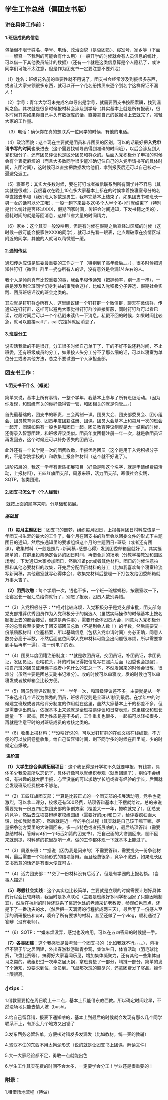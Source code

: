 ## 学生工作总结（偏团支书版）

### 讲在具体工作前：

#### 	1.班级成员的信息

​	包括但不限于姓名、学号、电话、政治面貌（是否团员）、寝室号、家乡等（下面一一解释一下我列的可能会有什么用）（一般开学的时候就会有人员信息的统计，可以借一下其他委员统计的数据）（还有一个就是这类信息算是个人隐私了，或许同学们可能不太注意，但是作为团支书一定要注意不要外泄）

​	（1）姓名：班级花名册的重要性就不用说了，团支书会经常涉及到报很多东西，或者让大家来领很多东西，就可以开一个花名册拷贝来逐个划名字这样保证不漏人！

​	（2）学号：青年大学习未完成名单导出是学号，就需要团支书按图索骥，找到漏网之鱼。其次就是很多时候报材料会涉及到学号（其实基本上就是所有报表），很多时候其实如果你自己手头有数据库的话，直接拿自己的数据填上去就完了，减轻大家的工作量。

​	（3）电话：确保你在真的想联系一位同学的时候，有他的电话。

​	（4）政治面貌：这个现在主要就是团员和非团员的区别，可以的话最好把**入党申请书写的时间**也录进去（这个需要找辅导员得到准确的时间哦），以后会涉及到入党积极分子，还有团员评议也是区分团员和群众的。后面入党积极分子申报的时候会有个表挺麻烦的（而且大多数同学很少能准确记住自己的入党申请书写的具体时间，入团时间），这时候可以直接把数据发给他们，拿到报表后还可以自己核对一遍避免返工。

​	（5）寝室号：其实大多数时候，要在钉钉或者微信联系到所有同学并不容易（其实就是很难），我很喜欢在晚上10点多大家基本上都在的时候拿着按寝室号分的名单直接去串寝（我们班大多数是男生，我串完基本上结束了，如果团支书和班长一男一女的话可以分工哦），一般一趟下来最多20多个人半个多小时就结束了（特别是什么统计是否经过XXX，假期回家时间，传班会时间通知，下发书籍之类的），最耗时间的就是等回消息，这样节省大量的时间精力。

​	（6）家乡：这个其实一般没啥用，但是有时候在假期之后查经过区域的时候（这时候一般可能会报家住XXX的同学），就可以先看一眼表，定点爆破家在疫情区域附近的同学，其他的人就可以稍微缓一缓。

#### 	2.通知传达

​	通知传达应该是班委最重要的工作之一了（特别到了高年级后。。。），很多时候把通知往钉钉（微信）群里一扔@所有人的话，没有意外是会漏1/4左右的人。

​	我个人是倾向真有比较重要的事，我会串寝传通知（把握频率，别一周一串），一般是涉及到全班同学切身利益的事我会这样，比如入党积极分子评选、假期社会实践、团员班级评议的班会之类的。

​	其次就是钉钉群@所有人，这里建议建一个钉钉群一个微信群，聊天在微信群，传通知在钉钉群，这样可以避免大家觉得钉钉群吵直接屏蔽，同时钉钉群可以看已读，过段时间后可以一个个私戳未读传一下消息。私戳不回的时候，如果时间比较急，就可以直接call了，call完挂掉就回消息了。

#### 	3.班委分工

​	说实话我做的不是很好，分工很多时候自己单干了，干的不好不说还耗时间，不止班委，还有班级成员的分工，如果按人头分工分不了那么细的话，可以以寝室为单位分工或者其他方法，总之不要试图一个人承担全部。



### 团支书工作：

#### 	1.团支书干什么（概览）

​	简单来说，基本上所有事情。一整个学年，我基本上参与了所有班级活动。（因为你发现，和班级有关的你好像得管一管，和团相关的就是你管。。。）

​	首先最基础的，团支书的职责，三会两制一课。团员大会、团支部委员会、团小组会、团员教育评议、团员年度团籍注册、团课。团员大会基本上和每月一次的班会一起开，团课如果有一般也是和团日一起。团员教育评议制度是大一结束的时候，还得录入智慧团建，和班级评议类似。团员年度团籍注册一年一次，就是收团员证再发回去，这个时候还可以补办丢失的团员证。

​	此外还有一个长学期一次的团费收缴，申报优秀团员（这个是用于入党积极分子的，不是学院学校的）和收集上报各种材料（这个就不好说了）。

​	进阶拓展的，我这一学年有素质拓展项目（好像是叫这个名字，就是申请经费搞活动，上报材料），五四红旗团支部，周恩来班，活力团支部，寒假社会实践，SQTP，各类团建。

#### 	2.团支书怎么干（个人经验）

​	就按上面的顺序来吧，分基础和拓展。

##### 	基础篇

​	**（1）每月主题团日**：团支书的噩梦，组织每月团日，上报每月团日材料应该是一年团支书生涯的最大的工作了。每个月在团支书的群里会以团委文件的形式下主题团日的通知，然后按通知里的要求组织这个月的主题团日+班级（或者还有团课），收集材料（一般是照片+新闻稿+感想心得）发到团委邮箱里就好了。其实挺简单的，在群里投票确定合适的团日时间，再借合适的场地（分教学楼教室和园区场地），下发通知大家参加团日，然后准备ppt或者其他材料。团日的时候注意拍照和其他必要材料的收集，开完后分配团日材料的分工（比如我喜欢每个寝室轮流写新闻稿，其他寝室就写心得体会），收集完材料后整理一下打包发给团委邮箱就万事大吉了。

​	**（2）团费收缴**：每个学期一次，钱也不多，一个班一碗螺蛳粉，按寝室收一下，让寝室长一起汇总给你就行了，别忘了报表，团员人数别弄错。

​	**（3）入党积极分子：**相对比较麻烦，入党积极分子是党支部审批，团支部向党支部推荐优秀团员作为入党积极分子的候选人（虽然实际操作的时候基本上按名额报上去的都会接受，但这是两件事），需要开全体团员大会，同意为入党积极分子的总票数至少要大于团支部团员总数（不是到会人数！）的半数，然后需要交一份纸质版材料（会塞档案，所以基础信息（包括入党申请时间）务必正确，同意人数务必高于半数，不然后面这位同学入党审材料可能会出问题很麻烦，所以需要拿到手后再审一遍），报一份电子的表。

​	**（4）团员年度团籍注册制度：**就是收团员证，交团员证，补团员证，拿团员证，发团员证。没啥花头，补的时候记得把信息写在照片后面（团委也会提醒），把自己班的团员证用绳子或者小包什么的汇总一下，不然发回来的时候会很散，很难分（虽然主要是团总支副书记难分）。收的时候可以串寝收，发的时候也可以串寝发或者放邮箱会比较方便。

​	**（5）团员教育评议制度：**一学年一次，和班级评议差不多。主要就是从一年下来选出几个评议为优秀的团员，班级评议则是全班从1排到最后。在学年中的时候建立班规或者其他评分制度的作用就在这里，虽然大家基本上干的都差不多，但是需要评出前后，依据基本上来源就是全班投票评议和日常表现。这里建议和班长商量一下一起搞，因为性质是差不多的，工作重复也很多，一起搞可以轻松很多，再就是注意平时的对班级成员的考核之类的。

​	**（6）收集上报材料：**没啥好说的，可以发钉钉群的在线文档在线编辑，不方便的可以放问卷星收集。给自己留容错时间，剩下同学多的时候在群里喊，少的时候定点爆破。

​	**进阶篇**

​	**（1）大学生综合素质拓展项目**：这个我记得是开学初不久就要申报，有钱拿，具体多少我没拿所以忘记了，具体好像可以就组织参观（就当团建了），别怕不会组织，有兴趣的就大胆申报，心里没底的可以求助学长组或者有经验的学长，后面就会发现班级经费根本不够花。

​	**（2）五四红旗团支部：**算是比较正式的一个团支部的拓展活动吧，竞争也挺激烈，可以拿二课分，校级还有500经费，结项答辩基本上不摆就给过。总的来说需要先有一份五四红旗团支部的争创方案（覆盖大一一年，摁吹就完了），团总支内竞争，然后去立项答辩确定校级园级（需要好的ppt和口才，给评委疯狂画大饼，比如我就很寄），然后就是近一年的争创过程（其实就是自己该干嘛干嘛，尽量把争创方案里的大饼圆回来，多一点特色或者拓展啥的），最后结项答辩（需要总结材料，答辩ppt和一个巧舌如簧的团支书），把自己画的大饼圆回来，圆不回来就别提，材料整的花里胡哨一点，做的工作都体现一下就基本上能过了。

​	**（3）周恩来班：**据说（因为我是问来的）不需要答辩，需要提交一份争创材料，最后需要一个视频形式的结项答辩。而且经费很多，竞争不激烈，如果班长团支书愿意的话还是有很大便宜可占。

​	**（4）活力团支部：**交了一份材料没有后话了，但是有学园的上报名额。（当事人描述）

​	**（5）寒假社会实践**：这个其实也比较简单，主要就是立项的时候需要计划好具体的行程会比较麻烦，我当时是多点联动（主要是班级好多同学都回家了只能因地制宜），然后在杭州的时候还联系了离退休处的老师采访老教授，参观红色景点，还是下了一番功夫的水，（然后把一天满满的行程拆成两三天），最后写了一份感人至深的调研报告和ppt，凑齐了所有要求的材料，甚至还做了一个vlog，顺利通过了答辩（没有老师）。

​	**（6）SQTP：**嫌麻烦没弄，感觉也没啥用，可以在五四答辩的时候提一手。

​	**（7）各类团建**：这个我感觉是最考验一个团支书的（比如我就不行。。。。），包括但不限于毕之居团建，外出春游秋游踏青参观，集体生日，体育活动（羽毛球比赛，飞盘比赛等），搞得好大家喜闻乐见，增加集体凝聚力，还有其他一些集体自习之类的。我组织过一次毕之居火锅，拿班费垫了一部分，均摊一部分，简单的发了个通知，没要求到位，全员到。飞盘那次玩的超尽兴，还拿团费发了奖品。操作上限很高。



### 小tips：

1.借教室要抢在周日晚上十二点，基本上只能借东教西教。所以确定时间趁早，不然没场地只能去情人坡（bushi。

2.给自己留容错，报表下通知啥的，基本上到最后的时候就会发现有那么几个同学联系不上，有那么几个地方又出错了

3.发东西务必留名单，方便核对错发多发漏发（比如教材，统一买的教辅）

4.驾驭不住的东西不用太拘泥形式（说的就是让团支书上团课，解读文件）

5.大一大家经验都不足，勇敢一点就能出色

6.学生工作其实花费的时间不会太多，一定要学会分工！学业还是很重要的！



### 附录：

1.租借场地流程（待做）	

